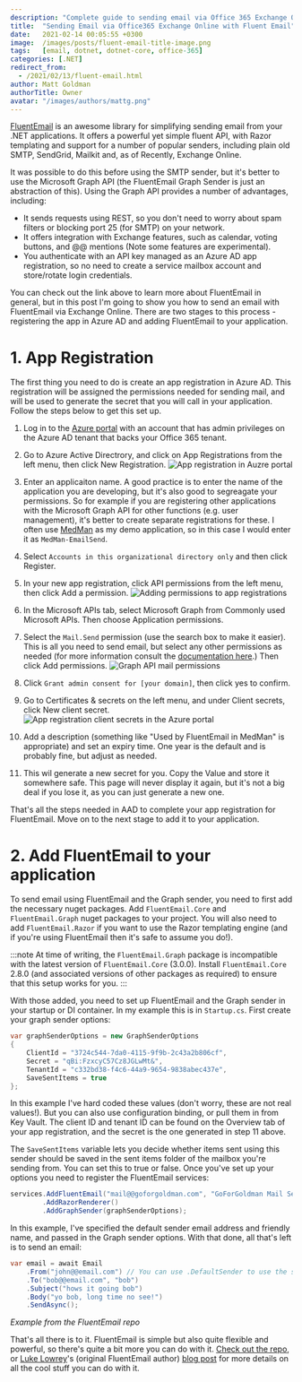 ```yaml
---
description: "Complete guide to sending email via Office 365 Exchange Online using FluentEmail library, leveraging Microsoft Graph API for modern email delivery."
title:  "Sending Email via Office365 Exchange Online with Fluent Email"
date:   2021-02-14 00:05:55 +0300
image:  /images/posts/fluent-email-title-image.png
tags:   [email, dotnet, dotnet-core, office-365]
categories: [.NET]
redirect_from:
  - /2021/02/13/fluent-email.html
author: Matt Goldman
authorTitle: Owner
avatar: "/images/authors/mattg.png"
---
```


[FluentEmail](https://github.com/lukencode/FluentEmail) is an awesome library for simplifying sending email from your .NET applications. It offers a powerful yet simple fluent API, with Razor templating and support for a number of popular senders, including plain old SMTP, SendGrid, Mailkit and, as of Recently, Exchange Online.

It was possible to do this before using the SMTP sender, but it's better to use the Microsoft Graph API (the FluentEmail Graph Sender is just an abstraction of this). Using the Graph API provides a number of advantages, including:

* It sends requests using REST, so you don't need to worry about spam filters or blocking port 25 (for SMTP) on your network.
* It offers integration with Exchange features, such as calendar, voting buttons, and @@ mentions (Note some features are experimental).
* You authenticate with an API key managed as an Azure AD app registration, so no need to create a service mailbox account and store/rotate login credentials.

You can check out the link above to learn more about FluentEmail in general, but in this post I'm going to show you how to send an email with FluentEmail via Exchange Online. There are two stages to this process - registering the app in Azure AD and adding FluentEmail to your application.

# 1. App Registration

The first thing you need to do is create an app registration in Azure AD. This registration will be assigned the permissions needed for sending mail, and will be used to generate the secret that you will call in your application. Follow the steps below to get this set up.

1. Log in to the [Azure portal](https://portal.azure.com) with an account that has admin privileges on the Azure AD tenant that backs your Office 365 tenant.
2. Go to Azure Active Directrory, and click on App Registrations from the left menu, then click New Registration.
![App registration in Auzre portal](/images/posts/azure-email-app-registration.png)

3. Enter an applicaiton name. A good practice is to enter the name of the application you are developing, but it's also good to segreagate your permissions. So for example if you are registering other applications with the Microsoft Graph API for other functions (e.g. user management), it's better to create separate registrations for these. I often use [MedMan](https://github.com/matt-goldman/automagic) as my demo application, so in this case I would enter it as `MedMan-EmailSend`.
4. Select `Accounts in this organizational directory only` and then click Register.
5. In your new app registration, click API permissions from the left menu, then click Add a permission.
![Adding permissions to app registrations](/images/posts/azure-app-reg-add-api-permission.png)

6. In the Microsoft APIs tab, select Microsoft Graph from Commonly used Microsoft APIs. Then choose Application permissions.
7. Select the `Mail.Send` permission (use the search box to make it easier). This is all you need to send email, but select any other permissions as needed (for more information consult the [documentation here](https://docs.microsoft.com/en-us/graph/permissions-reference#mail-permissions).) Then click Add permissions.
![Graph API mail permissions](/images/posts/azure-graph-mail-permissions.png)
8. Click `Grant admin consent for [your domain]`, then click yes to confirm.
9.  Go to Certificates & secrets on the left menu, and under Client secrets, click New client secret.
![App registration client secrets in the Azure portal](/images/posts/azure-app-reg-client-secret.png)
10.  Add a description (something like "Used by FluentEmail in MedMan" is appropriate) and set an expiry time. One year is the default and is probably fine, but adjust as needed.
11.  This wil generate a new secret for you. Copy the Value and store it somewhere safe. This page will never display it again, but it's not a big deal if you lose it, as you can just generate a new one.

That's all the steps needed in AAD to complete your app registration for FluentEmail. Move on to the next stage to add it to your application.

# 2. Add FluentEmail to your application

To send email using FluentEmail and the Graph sender, you need to first add the necessary nuget packages. Add `FluentEmail.Core` and `FluentEmail.Graph` nuget packages to your project. You will also need to add `FluentEmail.Razor` if you want to use the Razor templating engine (and if you're using FluentEmail then it's safe to assume you do!).

:::note
At time of writing, the `FluentEmail.Graph` package is incompatible with the latest version of `FluentEmail.Core` (3.0.0). Install `FluentEmail.Core` 2.8.0 (and associated versions of other packages as required) to ensure that this setup works for you.
:::

With those added, you need to set up FluentEmail and the Graph sender in your startup or DI container. In my example this is in `Startup.cs`. First create your graph sender options:

```csharp
var graphSenderOptions = new GraphSenderOptions
{
    ClientId = "3724c544-7da0-4115-9f9b-2c43a2b806cf",
    Secret = "qBi:FzxcyC57Cz8JGLwMt&",
    TenantId = "c332bd38-f4c6-44a9-9654-9838abec437e",
    SaveSentItems = true
};
```

In this example I've hard coded these values (don't worry, these are not real values!). But you can also use configuration binding, or pull them in from Key Vault. The client ID and tenant ID can be found on the Overview tab of your app registration, and the secret is the one generated in step 11 above.

The `SaveSentItems` variable lets you decide whether items sent using this sender should be saved in the sent items folder of the mailbox you're sending from. You can set this to true or false. Once you've set up your options you need to register the FluentEmail services:

```csharp
services.AddFluentEmail("mail@@goforgoldman.com", "GoForGoldman Mail Service")
        .AddRazorRenderer()
        .AddGraphSender(graphSenderOptions);
```

In this example, I've specified the default sender email address and friendly name, and passed in the Graph sender options. With that done, all that's left is to send an email:

```csharp
var email = await Email
    .From("john@@email.com") // You can use .DefaultSender to use the sender specified in service registration, or override it here
    .To("bob@@email.com", "bob")
    .Subject("hows it going bob")
    .Body("yo bob, long time no see!")
    .SendAsync();
```
*Example from the FluentEmail repo*

That's all there is to it. FluentEmail is simple but also quite flexible and powerful, so there's quite a bit more you can do with it. [Check out the repo](https://github.com/lukencode/FluentEmail), or [Luke Lowrey](https://lukelowrey.com/)'s (original FluentEmail author) [blog post](https://lukelowrey.com/dotnet-email-guide-2021/) for more details on all the cool stuff you can do with it.
